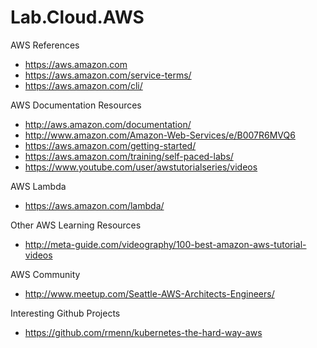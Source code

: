 # Lab.Cloud.AWS

AWS References  
* https://aws.amazon.com  
* https://aws.amazon.com/service-terms/
* https://aws.amazon.com/cli/


AWS Documentation Resources
* http://aws.amazon.com/documentation/
* http://www.amazon.com/Amazon-Web-Services/e/B007R6MVQ6
* https://aws.amazon.com/getting-started/
* https://aws.amazon.com/training/self-paced-labs/
* https://www.youtube.com/user/awstutorialseries/videos  


AWS Lambda
* https://aws.amazon.com/lambda/


Other AWS Learning Resources
* http://meta-guide.com/videography/100-best-amazon-aws-tutorial-videos


AWS Community
* http://www.meetup.com/Seattle-AWS-Architects-Engineers/ 


Interesting Github Projects
* https://github.com/rmenn/kubernetes-the-hard-way-aws
